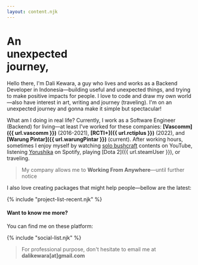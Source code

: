 ```yaml
---
layout: content.njk
---
```


# An<br/>unexpected<br/>journey,

Hello there, I'm Dali Kewara, a guy who lives and works as a Backend Developer in Indonesia—building useful and unexpected
things, and trying to make positive impacts for people. I love to code and draw my own world—also have interest in art,
writing and journey (traveling). I'm on an unexpected journey and gonna make it simple but spectacular!

What am I doing in real life? Currently, I work as a Software Engineer (Backend) for living—at least I've worked for these companies:
**[Vascomm]({{ url.vascomm }})** (2016-2021), **[RCTI+]({{ url.rctiplus }})** (2022), and **[Warung Pintar]({{ url.warungPintar }})** (current).
After working hours, sometimes I enjoy myself by watching [solo bushcraft](https://www.youtube.com/results?search_query=solo+bushcraft)
contents on YouTube, listening [Yorushika](https://open.spotify.com/playlist/3sQKVJHpxisbBGGtC1mA4I?si=a5610bb4d8ce4048) on Spotify,
playing [Dota 2]({{ url.steamUser }}), or traveling.

> My company allows me to **Working From Anywhere**—until further notice

I also love creating packages that might help people&mdash;bellow are the latest:

{% include "project-list-recent.njk" %}

#### Want to know me more?

You can find me on these platform:

{% include "social-list.njk" %}

> For professional purpose, don't hesitate to email me at **dalikewara[at]gmail.com**
